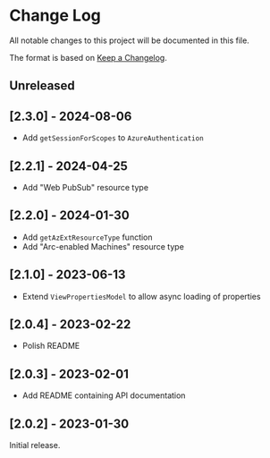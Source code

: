 
# Change Log
All notable changes to this project will be documented in this file.

The format is based on [Keep a Changelog](http://keepachangelog.com/).

## Unreleased

## [2.3.0] - 2024-08-06

* Add `getSessionForScopes` to `AzureAuthentication`

## [2.2.1] - 2024-04-25

* Add "Web PubSub" resource type

## [2.2.0] - 2024-01-30

* Add `getAzExtResourceType` function
* Add "Arc-enabled Machines" resource type

## [2.1.0] - 2023-06-13

* Extend `ViewPropertiesModel` to allow async loading of properties

## [2.0.4] - 2023-02-22

* Polish README

## [2.0.3] - 2023-02-01

* Add README containing API documentation

## [2.0.2] - 2023-01-30

Initial release.
